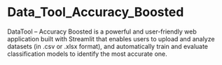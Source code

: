 # Data_Tool_Accuracy_Boosted
DataTool – Accuracy Boosted is a powerful and user-friendly web application built with Streamlit that enables users to upload and analyze datasets (in .csv or .xlsx format), and automatically train and evaluate classification models to identify the most accurate one.
